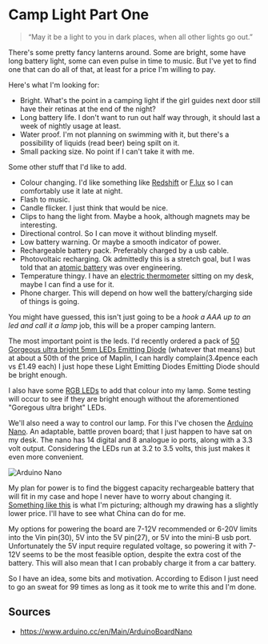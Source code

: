 # Camp Light Part One

> “May it be a light to you in dark places, when all other lights go out.” 

There's some pretty fancy lanterns around. Some are bright, some have long battery light, some can even pulse in time to music. But I've yet to find one that can do all of that, at least for a price I'm willing to pay.

Here's what I'm looking for:

* Bright. What's the point in a camping light if the girl guides next door still have their retinas at the end of the night?
* Long battery life. I don't want to run out half way through, it should last a week of nightly usage at least.
* Water proof. I'm not planning on swimming with it, but there's a possibility of liquids (read beer) being spilt on it.
* Small packing size. No point if I can't take it with me.

Some other stuff that I'd like to add.

* Colour changing. I'd like something like [Redshift](http://jonls.dk/redshift/) or [F.lux](https://justgetflux.com/) so I can comfortably use it late at night.
* Flash to music.
* Candle flicker. I just think that would be nice.
* Clips to hang the light from. Maybe a hook, although magnets may be interesting.
* Directional control. So I can move it without blinding myself.
* Low battery warning. Or maybe a smooth indicator of power.
* Rechargeable battery pack. Preferably charged by a usb cable.
* Photovoltaic recharging. Ok admittedly this is a stretch goal, but I was told that an [atomic battery](https://en.wikipedia.org/wiki/Atomic_battery) was over engineering.
* Temperature thingy. I have an [electric thermometer](http://www.amazon.co.uk/gp/product/B00HI7LUKW) sitting on my desk, maybe I can find a use for it.
* Phone charger. This will depend on how well the battery/charging side of things is going.

You might have guessed, this isn't just going to be a *hook a AAA up to an led and call it a lamp* job, this will be a proper camping lantern.

The most important point is the leds. I'd recently ordered a pack of [50 Gorgeous ultra bright 5mm LEDs Emitting Diode](http://www.amazon.co.uk/gp/product/B008AGOLQA) (whatever that means) but at about a 50th of the price of Maplin, I can hardly complain(3.4pence each vs £1.49 each) I just hope these Light Emitting Diodes Emitting Diode should be bright enough.

I also have some [RGB LEDs](http://www.amazon.co.uk/gp/product/B005VMDROS) to add that colour into my lamp. Some testing will occur to see if they are bright enough without the aforementioned "Goregous ultra bright" LEDs. 
 
 We'll also need a way to control our lamp. For this I've chosen the [Arduino Nano](https://www.arduino.cc/en/Main/ArduinoBoardNano). An adaptable, battle proven board; that I just happen to have sat on my desk. The nano has 14 digital and 8 analogue io ports, along with a 3.3 volt output. Considering the LEDs run at 3.2 to 3.5 volts, this just makes it even more convenient.
 
 ![Arduino Nano](https://www.arduino.cc/en/uploads/Main/ArduinoNanoFront_3_sm.jpg)
 
 My plan for power is to find the biggest capacity rechargeable battery that will fit in my case and hope I never have to worry about changing it. [Something like this](https://www.adafruit.com/products/328) is what I'm picturing; although my drawing has a slightly lower price. I'll have to see what China can do for me. 
 
 My options for powering the board are 7-12V recommended or 6-20V limits into the Vin pin(30), 5V into the 5V pin(27), or 5V into the mini-B usb port. Unfortunately the 5V input require regulated voltage, so powering it with 7-12V seems to be the most feasible option, despite the extra cost of the battery. This will also mean that  I can probably charge it from a car battery.
 
 
 So I have an idea, some bits and motivation. According to Edison I just need to go an sweat for 99 times as long as it took me to write this and I'm done.


## Sources

* https://www.arduino.cc/en/Main/ArduinoBoardNano